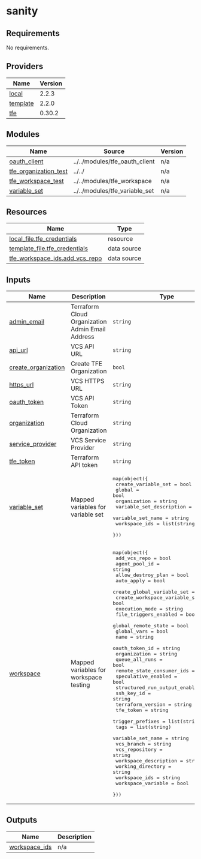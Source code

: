 # sanity

<!-- BEGINNING OF PRE-COMMIT-TERRAFORM DOCS HOOK -->
## Requirements

No requirements.

## Providers

| Name | Version |
|------|---------|
| <a name="provider_local"></a> [local](#provider\_local) | 2.2.3 |
| <a name="provider_template"></a> [template](#provider\_template) | 2.2.0 |
| <a name="provider_tfe"></a> [tfe](#provider\_tfe) | 0.30.2 |

## Modules

| Name | Source | Version |
|------|--------|---------|
| <a name="module_oauth_client"></a> [oauth\_client](#module\_oauth\_client) | ../../modules/tfe_oauth_client | n/a |
| <a name="module_tfe_organization_test"></a> [tfe\_organization\_test](#module\_tfe\_organization\_test) | ../../ | n/a |
| <a name="module_tfe_workspace_test"></a> [tfe\_workspace\_test](#module\_tfe\_workspace\_test) | ../../modules/tfe_workspace | n/a |
| <a name="module_variable_set"></a> [variable\_set](#module\_variable\_set) | ../../modules/tfe_variable_set | n/a |

## Resources

| Name | Type |
|------|------|
| [local_file.tfe_credentials](https://registry.terraform.io/providers/hashicorp/local/latest/docs/resources/file) | resource |
| [template_file.tfe_credentials](https://registry.terraform.io/providers/hashicorp/template/latest/docs/data-sources/file) | data source |
| [tfe_workspace_ids.add_vcs_repo](https://registry.terraform.io/providers/hashicorp/tfe/latest/docs/data-sources/workspace_ids) | data source |

## Inputs

| Name | Description | Type | Default | Required |
|------|-------------|------|---------|:--------:|
| <a name="input_admin_email"></a> [admin\_email](#input\_admin\_email) | Terraform Cloud Organization Admin Email Address | `string` | n/a | yes |
| <a name="input_api_url"></a> [api\_url](#input\_api\_url) | VCS API URL | `string` | `"https://api.github.com"` | no |
| <a name="input_create_organization"></a> [create\_organization](#input\_create\_organization) | Create TFE Organization | `bool` | `true` | no |
| <a name="input_https_url"></a> [https\_url](#input\_https\_url) | VCS HTTPS URL | `string` | `"https://github.com"` | no |
| <a name="input_oauth_token"></a> [oauth\_token](#input\_oauth\_token) | VCS API Token | `string` | n/a | yes |
| <a name="input_organization"></a> [organization](#input\_organization) | Terraform Cloud Organization | `string` | n/a | yes |
| <a name="input_service_provider"></a> [service\_provider](#input\_service\_provider) | VCS Service Provider | `string` | `"github"` | no |
| <a name="input_tfe_token"></a> [tfe\_token](#input\_tfe\_token) | Terraform API token | `string` | n/a | yes |
| <a name="input_variable_set"></a> [variable\_set](#input\_variable\_set) | Mapped variables for variable set | <pre>map(object({<br>    create_variable_set      = bool<br>    global                   = bool<br>    organization             = string<br>    variable_set_description = string<br>    variable_set_name        = string<br>    workspace_ids            = list(string)<br>  }))</pre> | n/a | yes |
| <a name="input_workspace"></a> [workspace](#input\_workspace) | Mapped variables for workspace testing | <pre>map(object({<br>    add_vcs_repo                  = bool<br>    agent_pool_id                 = string<br>    allow_destroy_plan            = bool<br>    auto_apply                    = bool<br>    create_global_variable_set    = bool<br>    create_workspace_variable_set = bool<br>    execution_mode                = string<br>    file_triggers_enabled         = bool<br>    global_remote_state           = bool<br>    global_vars                   = bool<br>    name                          = string<br>    oauth_token_id                = string<br>    organization                  = string<br>    queue_all_runs                = bool<br>    remote_state_consumer_ids     = string<br>    speculative_enabled           = bool<br>    structured_run_output_enabled = bool<br>    ssh_key_id                    = string<br>    terraform_version             = string<br>    tfe_token                     = string<br>    trigger_prefixes              = list(string)<br>    tags                          = list(string)<br>    variable_set_name             = string<br>    vcs_branch                    = string<br>    vcs_repository                = string<br>    workspace_description         = string<br>    working_directory             = string<br>    workspace_ids                 = string<br>    workspace_variable            = bool<br>  }))</pre> | n/a | yes |

## Outputs

| Name | Description |
|------|-------------|
| <a name="output_workspace_ids"></a> [workspace\_ids](#output\_workspace\_ids) | n/a |
<!-- END OF PRE-COMMIT-TERRAFORM DOCS HOOK -->
